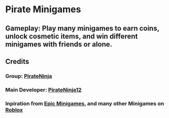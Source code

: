 # Pirate Minigames

## Gameplay: Play many minigames to earn coins, unlock cosmetic items, and win different minigames with friends or alone.

## Credits
### Group: [PirateNinja](https://www.roblox.com/groups/1043574/pirateninja#!/about)
### Main Developer: [PirateNinja12](https://www.roblox.com/users/44821621/profile)
### Inpiration from [Epic Minigames](https://www.roblox.com/games/277751860/Epic-Minigames), and many other Minigames on [Roblox](https://www.roblox.com)